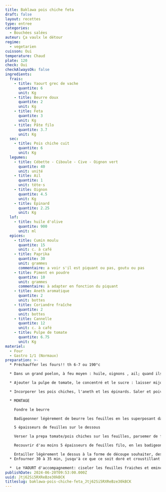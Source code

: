 ```yaml
---
title: Baklawa pois chiche feta
draft: false
layout: recettes
type: entree
categories:
  - Bouchées salées
auteur: Ça vaulx le détour
regime:
  - vegetarien
cuisson: Oui
temperature: Chaud
plate: 120
check: Oui
checkAlwaysOk: false
ingredients:
  frais:
    - title: Yaourt grec de vache
      quantite: 6
      unit: Kg
    - title: Beurre doux
      quantite: 2
      unit: Kg
    - title: Feta
      quantite: 3
      unit: Kg
    - title: Pâte filo
      quantite: 3.7
      unit: Kg
  sec:
    - title: Pois chiche cuit
      quantite: 6
      unit: Kg
  legumes:
    - title: Cébette - Ciboule - Cive - Oignon vert
      quantite: 40
      unit: unité
    - title: Ail
      quantite: 1
      unit: tête·s
    - title: Oignon
      quantite: 4.5
      unit: Kg
    - title: Epinard
      quantite: 2.25
      unit: Kg
  lof:
    - title: huile d'olive
      quantite: 900
      unit: ml
  epices:
    - title: Cumin moulu
      quantite: 15
      unit: c. à café
    - title: Paprika
      quantite: 30
      unit: grammes
      commentaire: a voir s'il est piquant ou pas, goutu ou pas
    - title: Piment en poudre
      quantite: 10
      unit: grammes
      commentaire: à adapter en fonction du piquant
    - title: Aneth aromatique
      quantite: 2
      unit: bottes
    - title: Coriandre fraîche
      quantite: 2
      unit: bottes
    - title: Cannelle
      quantite: 12
      unit: c. à café
    - title: Pulpe de tomate
      quantite: 6.75
      unit: Kg
materiel:
  - Four
  - Gastro 1/1 (Normaux)
preparation: >-
  * Préchauffer les fours!! th 6-7 ou 190°c

  * Dans un grand poelon, à feu moyen : huile, oignons , ail; quand ils sont tendres, y ajouter les épices

  * Ajouter la pulpe de tomate, le concentré et le sucre : laisser mijoter. Laisser un peu évaporer le liquide, on veut pas quelque chose de trop sec, mais tout de meme pas trop d'eau, surtout si l'on a voulu utiliser des vrais tomates.

  * Incorporer les pois chiches, l'aneth et les épinards. Saler et poivrer.

  * MONTAGE 

    Fondre le beurre

    Badigeonner légèrement de beurre les feuilles en les superposant dans un plat huilé, beurré

    5 épaisseurs de feuilles sur le dessous

    Verser la prepa tomate/pois chiches sur les feuilles, parsemer de feta

    Recouvrir d'au moins 5 épaisseurs de feuilles filo, en les badigeonnant de beurre fondu

    Entailler légèrement le dessus à la forme de découpe souhaiter, des pti losanges (on en servira plusieurs) ou en nombre de part désirées pour chaque plat, et verser dessus la fin du beure fondu, a défaut un filet d'huile d'olive
  * Enfourner 30 à 35 min, jusqu'à ce que ce soit doré et croustillant

  *  Le YAOURT d'accompagnement: ciseler les feuilles fraiches et emincer fin-fin les oignons nouveaux, mélanger au yaourt; ajouter piment de cayenne et/ou paprika, et saler à convenance personnelle!!
publishDate: 2024-06-20T09:53:00.000Z
uuid: Jtj62Si5RXReBze30kBCK
titleslug: baklawa-pois-chiche-feta_Jtj62Si5RXReBze30kBCK
---
```

